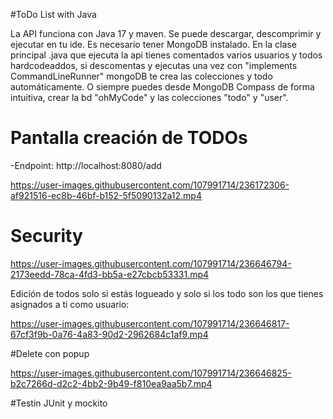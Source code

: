 #ToDo List with Java

La API funciona con Java 17 y maven. Se puede descargar, descomprimir y ejecutar en tu ide. Es necesario tener MongoDB instalado.
En la clase principal .java que ejecuta la api tienes comentados varios usuarios y todos hardcodeaddos, si descomentas y ejecutas una vez con "implements CommandLineRunner" mongoDB te crea las colecciones y todo automáticamente. O siempre puedes desde MongoDB Compass de forma intuitiva, crear la bd "ohMyCode" y las colecciones "todo" y "user".


# Pantalla creación de TODOs

-Endpoint: http://localhost:8080/add

https://user-images.githubusercontent.com/107991714/236172306-af921516-ec8b-46bf-b152-5f5090132a12.mp4

# Security

https://user-images.githubusercontent.com/107991714/236646794-2173eedd-78ca-4fd3-bb5a-e27cbcb53331.mp4

Edición de todos solo si estás logueado y solo si los todo son los que tienes asignados a ti como usuario:

https://user-images.githubusercontent.com/107991714/236646817-67cf3f9b-0a76-4a83-90d2-2962684c1af9.mp4

#Delete con popup

https://user-images.githubusercontent.com/107991714/236646825-b2c7266d-d2c2-4bb2-9b49-f810ea9aa5b7.mp4

#Testin JUnit y mockito


